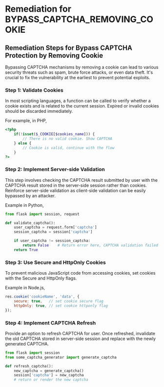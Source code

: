 # Remediation for BYPASS_CAPTCHA_REMOVING_COOKIE

## Remediation Steps for Bypass CAPTCHA Protection by Removing Cookie

Bypassing CAPTCHA mechanisms by removing a cookie can lead to various security threats such as spam, brute force attacks, or even data theft. It's crucial to fix the vulnerability at the earliest to prevent potential exploits.

### Step 1: Validate Cookies
In most scripting languages, a function can be called to verify whether a cookie exists and is related to the current session. Expired or invalid cookies should be discarded immediately. 

For example, in PHP,

```php
<?php 
    if(!isset($_COOKIE[$cookies_name])) {
        // There is no valid cookie. Show CAPTCHA
    } else {
        // Cookie is valid, continue with the flow
    }
?>
```

### Step 2: Implement Server-side Validation

This step involves checking the CAPTCHA result submitted by user with the CAPTCHA result stored in the server-side session rather than cookies. Reinforce server-side validation as client-side validation can be easily bypassed by an attacker.

Example in Python,

```python
from flask import session, request

def validate_captcha():
    user_captcha = request.form['captcha']
    session_captcha = session['captcha']

    if user_captcha != session_captcha:
        return False    # Return error here, CAPTCHA validation failed
    return True
```

### Step 3: Use Secure and HttpOnly Cookies

To prevent malicious JavaScript code from accessing cookies, set cookies with the Secure and HttpOnly flags.

Example in Node.js,

```javascript
res.cookie('cookieName', 'data', {
    secure: true,   // set cookie secure flag
    httpOnly: true, // set cookie httponly flag
});
```

### Step 4: Implement CAPTCHA Refresh

Provide an option to refresh CAPTCHA for user. Once refreshed, invalidate the old CAPTCHA stored in server-side session and replace with the newly generated CAPTCHA.

```python
from flask import session
from some_captcha_generator import generate_captcha

def refresh_captcha():
    new_captcha = generate_captcha()
    session['captcha'] = new_captcha
    # return or render the new captcha
```
